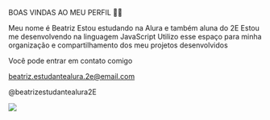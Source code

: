 BOAS VINDAS AO MEU PERFIL 💙💙

Meu nome é Beatriz
Estou estudando na Alura e também aluna do 2E
Estou me desenvolvendo na linguagem JavaScript
Utilizo esse espaço para minha organização e compartilhamento dos meu projetos desenvolvidos

Você pode entrar em contato comigo

beatriz.estudantealura.2e@email.com

@beatrizestudantealura2E

![](https://media.tenor.com/okjfpFVYpNEAAAAM/anime-mitsuri-kanroji.gif)

